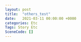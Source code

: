 ```yaml
---
layout: post
title:  "others_test"
date:   2021-03-11 00:00:00 +0000
categories: Etc
Tags: Story Etc
SceneCode: []
---
```

